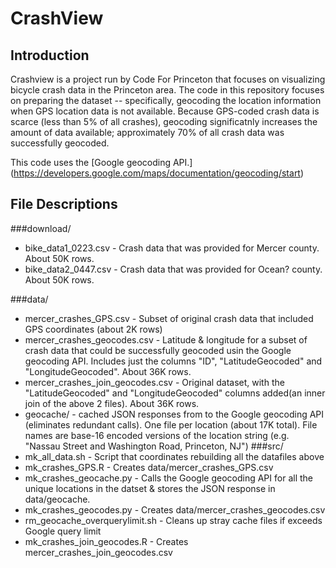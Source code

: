 
# CrashView

## Introduction
Crashview is a project run by Code For Princeton that focuses on visualizing bicycle crash data in the Princeton area.  The code in this repository focuses on preparing the dataset -- specifically, geocoding the location information when GPS location data is not available. Because GPS-coded crash data is scarce (less than 5% of all crashes), geocoding significatnly increases the amount of data available; approximately 70% of all crash data was successfully geocoded.

This code uses the [Google geocoding API.] (https://developers.google.com/maps/documentation/geocoding/start)

## File Descriptions

###download/
* bike_data1_0223.csv - Crash data that was provided for Mercer county. About 50K rows. 
* bike_data2_0447.csv - Crash data that was provided for Ocean? county. About 50K rows. 

###data/
* mercer_crashes_GPS.csv - Subset of original crash data that included GPS coordinates (about 2K rows)
* mercer_crashes_geocodes.csv - Latitude & longitude for a subset of crash data that could be successfully geocoded usin the Google geocoding API. Includes just the columns "ID", "LatitudeGeocoded" and "LongitudeGeocoded". About 36K rows. 
* mercer_crashes_join_geocodes.csv - Original dataset, with the "LatitudeGeocoded" and "LongitudeGeocoded" columns added(an inner join of the above 2 files). About 36K rows.
* geocache/ - cached JSON responses from to the Google geocoding API (eliminates redundant calls). One file per location (about 17K total). File names are base-16 encoded versions of the location string (e.g. "Nassau Street and Washington Road, Princeton, NJ")
###src/
* mk_all_data.sh - Script that coordinates rebuilding all the datafiles above 
* mk_crashes_GPS.R - Creates data/mercer_crashes_GPS.csv
* mk_crashes_geocache.py - Calls the Google geocoding API for all the unique locations in the datset & stores the JSON response in data/geocache. 
* mk_crashes_geocodes.py - Creates data/mercer_crashes_geocodes.csv
* rm_geocache_overquerylimit.sh - Cleans up stray cache files if exceeds Google query limit 
* mk_crashes_join_geocodes.R - Creates mercer_crashes_join_geocodes.csv

